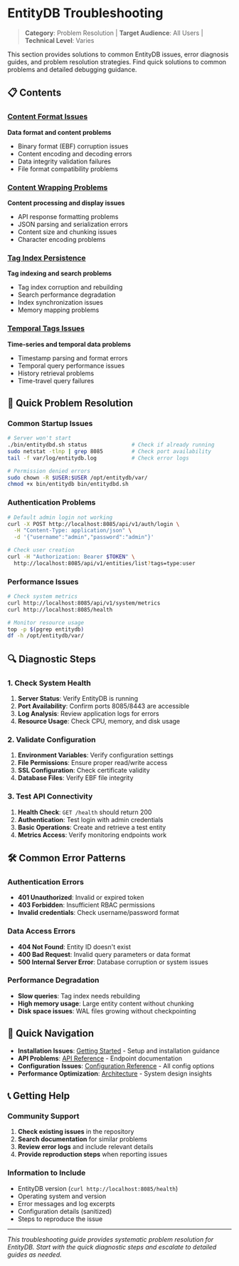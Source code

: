 # EntityDB Troubleshooting

> **Category**: Problem Resolution | **Target Audience**: All Users | **Technical Level**: Varies

This section provides solutions to common EntityDB issues, error diagnosis guides, and problem resolution strategies. Find quick solutions to common problems and detailed debugging guidance.

## 📋 Contents

### [Content Format Issues](./01-content-format.md)
**Data format and content problems**
- Binary format (EBF) corruption issues
- Content encoding and decoding errors
- Data integrity validation failures
- File format compatibility problems

### [Content Wrapping Problems](./02-content-wrapping.md)
**Content processing and display issues**
- API response formatting problems
- JSON parsing and serialization errors
- Content size and chunking issues
- Character encoding problems

### [Tag Index Persistence](./03-tag-index-persistence.md)
**Tag indexing and search problems**
- Tag index corruption and rebuilding
- Search performance degradation
- Index synchronization issues
- Memory mapping problems

### [Temporal Tags Issues](./04-temporal-tags.md)
**Time-series and temporal data problems**
- Timestamp parsing and format errors
- Temporal query performance issues
- History retrieval problems
- Time-travel query failures

## 🚨 Quick Problem Resolution

### Common Startup Issues
```bash
# Server won't start
./bin/entitydbd.sh status              # Check if already running
sudo netstat -tlnp | grep 8085         # Check port availability
tail -f var/log/entitydb.log           # Check error logs

# Permission denied errors
sudo chown -R $USER:$USER /opt/entitydb/var/
chmod +x bin/entitydb bin/entitydbd.sh
```

### Authentication Problems
```bash
# Default admin login not working
curl -X POST http://localhost:8085/api/v1/auth/login \
  -H "Content-Type: application/json" \
  -d '{"username":"admin","password":"admin"}'

# Check user creation
curl -H "Authorization: Bearer $TOKEN" \
  http://localhost:8085/api/v1/entities/list?tags=type:user
```

### Performance Issues
```bash
# Check system metrics
curl http://localhost:8085/api/v1/system/metrics
curl http://localhost:8085/health

# Monitor resource usage
top -p $(pgrep entitydb)
df -h /opt/entitydb/var/
```

## 🔍 Diagnostic Steps

### 1. Check System Health
1. **Server Status**: Verify EntityDB is running
2. **Port Availability**: Confirm ports 8085/8443 are accessible
3. **Log Analysis**: Review application logs for errors
4. **Resource Usage**: Check CPU, memory, and disk usage

### 2. Validate Configuration
1. **Environment Variables**: Verify configuration settings
2. **File Permissions**: Ensure proper read/write access
3. **SSL Configuration**: Check certificate validity
4. **Database Files**: Verify EBF file integrity

### 3. Test API Connectivity
1. **Health Check**: `GET /health` should return 200
2. **Authentication**: Test login with admin credentials
3. **Basic Operations**: Create and retrieve a test entity
4. **Metrics Access**: Verify monitoring endpoints work

## 🛠️ Common Error Patterns

### Authentication Errors
- **401 Unauthorized**: Invalid or expired token
- **403 Forbidden**: Insufficient RBAC permissions
- **Invalid credentials**: Check username/password format

### Data Access Errors
- **404 Not Found**: Entity ID doesn't exist
- **400 Bad Request**: Invalid query parameters or data format
- **500 Internal Server Error**: Database corruption or system issues

### Performance Degradation
- **Slow queries**: Tag index needs rebuilding
- **High memory usage**: Large entity content without chunking
- **Disk space issues**: WAL files growing without checkpointing

## 🔗 Quick Navigation

- **Installation Issues**: [Getting Started](../10-getting-started/) - Setup and installation guidance
- **API Problems**: [API Reference](../30-api-reference/) - Endpoint documentation
- **Configuration Issues**: [Configuration Reference](../90-reference/01-configuration-reference.md) - All config options
- **Performance Optimization**: [Architecture](../20-architecture/) - System design insights

## 📞 Getting Help

### Community Support
1. **Check existing issues** in the repository
2. **Search documentation** for similar problems
3. **Review error logs** and include relevant details
4. **Provide reproduction steps** when reporting issues

### Information to Include
- EntityDB version (`curl http://localhost:8085/health`)
- Operating system and version
- Error messages and log excerpts
- Configuration details (sanitized)
- Steps to reproduce the issue

---

*This troubleshooting guide provides systematic problem resolution for EntityDB. Start with the quick diagnostic steps and escalate to detailed guides as needed.*